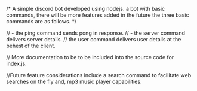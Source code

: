 /* A simple discord bot developed using nodejs. a bot with basic commands, there will be more features added in the future
the three basic commands are as follows. */

// - the ping command sends pong in response.
// - the server command delivers server details.
// the user command delivers user details at the behest of the client.



// More documentation to be to be included into the source code for index.js.


//Future feature considerations include a search command to facilitate web searches on the fly and, mp3 music player capabilities.

